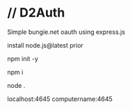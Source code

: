 # // D2Auth
Simple bungie.net oauth using express.js

install node.js@latest prior

npm init -y

npm i

node .

localhost:4645
computername:4645
